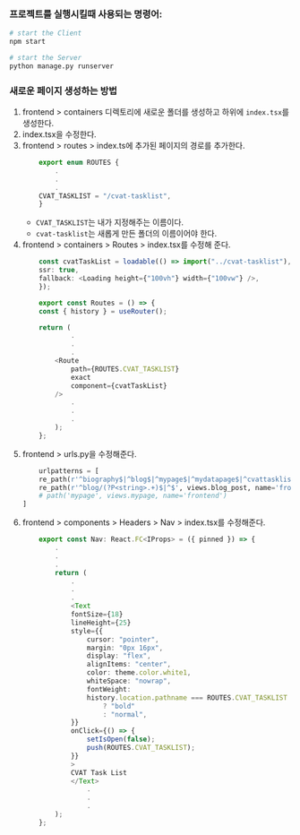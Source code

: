 


### 프로젝트를 실행시킬때 사용되는 명령어:
```sh
# start the Client
npm start

# start the Server
python manage.py runserver
```

### 새로운 페이지 생성하는 방법
1. frontend > containers 디렉토리에 새로운 폴더를 생성하고 하위에 `index.tsx`를 생성한다.
2. index.tsx을 수정한다.
3. frontend > routes > index.ts에 추가된 페이지의 경로를 추가한다.
    ```typescript
        export enum ROUTES {
            .
            .
            .
        CVAT_TASKLIST = "/cvat-tasklist",
        }
    ```
    - `CVAT_TASKLIST`는 내가 지정해주는 이름이다.
    - `cvat-tasklist`는 새롭게 만든 폴더의 이름이어야 한다.
4. frontend > containers > Routes > index.tsx를 수정해 준다.
    ```typescript
        const cvatTaskList = loadable(() => import("../cvat-tasklist"), {
        ssr: true,
        fallback: <Loading height={"100vh"} width={"100vw"} />,
        });
    ```
    ```typescript
        export const Routes = () => {
        const { history } = useRouter();

        return (
                .
                .
                .
            <Route
                path={ROUTES.CVAT_TASKLIST}
                exact
                component={cvatTaskList}
            />
                .
                .
                .
            );
        };
    ```
5. frontend > urls.py을 수정해준다.
    ```python
        urlpatterns = [
        re_path(r'^biography$|^blog$|^mypage$|^mydatapage$|^cvattasklist$|^$', views.index, name='frontend'),
        re_path(r'^blog/(?P<string>.+)$|^$', views.blog_post, name='frontend'),
        # path('mypage', views.mypage, name='frontend')
    ]
    ```
6. frontend > components > Headers > Nav > index.tsx를 수정해준다.
    ```typescript
        export const Nav: React.FC<IProps> = ({ pinned }) => {
            .
            .
            .
            return (
                .
                .
                .
                <Text
                fontSize={18}
                lineHeight={25}
                style={{
                    cursor: "pointer",
                    margin: "0px 16px",
                    display: "flex",
                    alignItems: "center",
                    color: theme.color.white1,
                    whiteSpace: "nowrap",
                    fontWeight:
                    history.location.pathname === ROUTES.CVAT_TASKLIST
                        ? "bold"
                        : "normal",
                }}
                onClick={() => {
                    setIsOpen(false);
                    push(ROUTES.CVAT_TASKLIST);
                }}
                >
                CVAT Task List
                </Text>
                    .
                    .
                    .
            );
        };
    ```